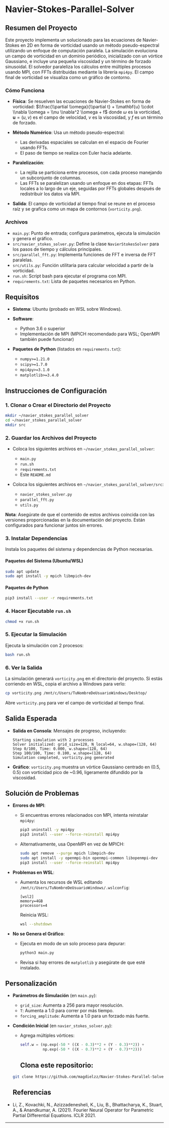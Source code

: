 # Navier-Stokes-Parallel-Solver

## Resumen del Proyecto

Este proyecto implementa un solucionado para las ecuaciones de Navier-Stokes en 2D en forma de vorticidad usando un método pseudo-espectral utilizando un enfoque de computación paralela. La simulación evoluciona un campo de vorticidad en un dominio periódico, inicializado con un vórtice Gaussiano, e incluye una pequeña viscosidad y un término de forzado sinusoidal. El solvedor paraleliza los cálculos entre múltiples procesos usando MPI, con FFTs distribuidas mediante la librería `mpi4py`. El campo final de vorticidad se visualiza como un gráfico de contorno.

### Cómo Funciona

* **Física**: Se resuelven las ecuaciones de Navier-Stokes en forma de vorticidad:
  $\\frac{\\partial \\omega}{\\partial t} + \\mathbf{u} \\cdot \\nabla \\omega = \\nu \\nabla^2 \\omega + f$ donde $\omega$ es la vorticidad, $\mathbf{u} = (u, v)$ es el campo de velocidad, $\nu$ es la viscosidad, y $f$ es un término de forzado.
* **Método Numérico**: Usa un método pseudo-espectral:

  * Las derivadas espaciales se calculan en el espacio de Fourier usando FFTs.
  * El paso de tiempo se realiza con Euler hacia adelante.
* **Paralelización**:

  * La rejilla se particiona entre procesos, con cada proceso manejando un subconjunto de columnas.
  * Las FFTs se paralelizan usando un enfoque en dos etapas: FFTs locales a lo largo de un eje, seguidas por FFTs globales después de redistribuir los datos vía MPI.
* **Salida**: El campo de vorticidad al tiempo final se reune en el proceso raíz y se grafica como un mapa de contornos (`vorticity.png`).

### Archivos

* `main.py`: Punto de entrada; configura parámetros, ejecuta la simulación y genera el gráfico.
* `src/navier_stokes_solver.py`: Define la clase `NavierStokesSolver` para los pasos de tiempo y cálculos principales.
* `src/parallel_fft.py`: Implementa funciones de FFT e inversa de FFT paralelas.
* `src/utils.py`: Función utilitaria para calcular velocidad a partir de la vorticidad.
* `run.sh`: Script bash para ejecutar el programa con MPI.
* `requirements.txt`: Lista de paquetes necesarios en Python.

## Requisitos

* **Sistema**: Ubuntu (probado en WSL sobre Windows).
* **Software**:

  * Python 3.6 o superior
  * Implementación de MPI (MPICH recomendado para WSL; OpenMPI también puede funcionar)
* **Paquetes de Python** (listados en `requirements.txt`):

  * `numpy>=1.21.0`
  * `scipy>=1.7.0`
  * `mpi4py>=3.1.0`
  * `matplotlib>=3.4.0`

## Instrucciones de Configuración

### 1. Clonar o Crear el Directorio del Proyecto

```bash
mkdir ~/navier_stokes_parallel_solver
cd ~/navier_stokes_parallel_solver
mkdir src
```

### 2. Guardar los Archivos del Proyecto

* Coloca los siguientes archivos en `~/navier_stokes_parallel_solver`:

  * `main.py`
  * `run.sh`
  * `requirements.txt`
  * Este `README.md`
* Coloca los siguientes archivos en `~/navier_stokes_parallel_solver/src`:

  * `navier_stokes_solver.py`
  * `parallel_fft.py`
  * `utils.py`

**Nota**: Asegúrate de que el contenido de estos archivos coincida con las versiones proporcionadas en la documentación del proyecto. Están configurados para funcionar juntos sin errores.

### 3. Instalar Dependencias

Instala los paquetes del sistema y dependencias de Python necesarias.

#### Paquetes del Sistema (Ubuntu/WSL)

```bash
sudo apt update
sudo apt install -y mpich libmpich-dev
```

#### Paquetes de Python

```bash
pip3 install --user -r requirements.txt
```

### 4. Hacer Ejecutable `run.sh`

```bash
chmod +x run.sh
```

### 5. Ejecutar la Simulación

Ejecuta la simulación con 2 procesos:

```bash
bash run.sh
```

### 6. Ver la Salida

La simulación generará `vorticity.png` en el directorio del proyecto. Si estás corriendo en WSL, copia el archivo a Windows para verlo:

```bash
cp vorticity.png /mnt/c/Users/TuNombreDeUsuarioWindows/Desktop/
```

Abre `vorticity.png` para ver el campo de vorticidad al tiempo final.

## Salida Esperada

* **Salida en Consola**: Mensajes de progreso, incluyendo:

  ```
  Starting simulation with 2 processes
  Solver initialized: grid_size=128, N_local=64, w.shape=(128, 64)
  Step 0/100, Time: 0.000, w.shape=(128, 64)
  Step 100/100, Time: 0.100, w.shape=(128, 64)
  Simulation completed, vorticity.png generated
  ```

* **Gráfico**: `vorticity.png` muestra un vórtice Gaussiano centrado en (0.5, 0.5) con vorticidad pico de \~0.96, ligeramente difundido por la viscosidad.

## Solución de Problemas

* **Errores de MPI**:

  * Si encuentras errores relacionados con MPI, intenta reinstalar `mpi4py`:

    ```bash
    pip3 uninstall -y mpi4py
    pip3 install --user --force-reinstall mpi4py
    ```

  * Alternativamente, usa OpenMPI en vez de MPICH:

    ```bash
    sudo apt remove --purge mpich libmpich-dev
    sudo apt install -y openmpi-bin openmpi-common libopenmpi-dev
    pip3 install --user --force-reinstall mpi4py
    ```

* **Problemas en WSL**:

  * Aumenta los recursos de WSL editando `/mnt/c/Users/TuNombreDeUsuarioWindows/.wslconfig`:

    ```
    [wsl2]
    memory=4GB
    processors=4
    ```

    Reinicia WSL:

    ```bash
    wsl --shutdown
    ```

* **No se Genera el Gráfico**:

  * Ejecuta en modo de un solo proceso para depurar:

    ```bash
    python3 main.py
    ```

  * Revisa si hay errores de `matplotlib` y asegúrate de que esté instalado.

## Personalización

* **Parámetros de Simulación** (en `main.py`):

  * `grid_size`: Aumenta a 256 para mayor resolución.
  * `T`: Aumenta a 1.0 para correr por más tiempo.
  * `forcing_amplitude`: Aumenta a 1.0 para un forzado más fuerte.

* **Condición Inicial** (en `navier_stokes_solver.py`):

  * Agrega múltiples vórtices:

    ```python
    self.w = (np.exp(-50 * ((X - 0.3)**2 + (Y - 0.3)**2)) +
              np.exp(-50 * ((X - 0.7)**2 + (Y - 0.7)**2)))
    ```
    ## Clona este repositorio:
   ```bash
  git clone https://github.com/magdielzz/Navier-Stokes-Parallel-Solver.git
   ```
   
    ## Referencias

- Li, Z., Kovachki, N., Azizzadenesheli, K., Liu, B., Bhattacharya, K., Stuart, A., & Anandkumar, A. (2021). Fourier Neural Operator for Parametric Partial Differential Equations. ICLR 2021.

---



